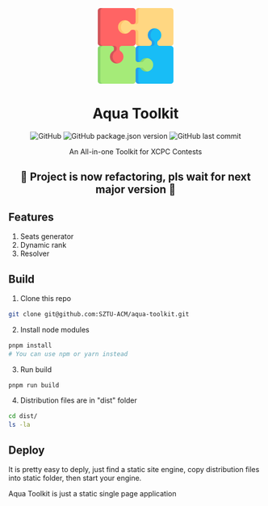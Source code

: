 <p align="center"><img width="150" height="150" src="./public/logo.svg"></p>

<h1 align="center">Aqua Toolkit</h1>

<p align="center"><img alt="GitHub" src="https://img.shields.io/github/license/SZTU-ACM/aqua-toolkit"> <img alt="GitHub package.json version" src="https://img.shields.io/github/package-json/v/SZTU-ACM/aqua-toolkit"> <img alt="GitHub last commit" src="https://img.shields.io/github/last-commit/SZTU-ACM/aqua-toolkit"></p>

<p align="center">An All-in-one Toolkit for XCPC Contests</p>

<h2 align="center">🚧 Project is now refactoring, pls wait for next major version 🚧</h2>

## Features

1. Seats generator
2. Dynamic rank
3. Resolver

## Build

1. Clone this repo
```bash
git clone git@github.com:SZTU-ACM/aqua-toolkit.git
```

2. Install node modules
```bash
pnpm install
# You can use npm or yarn instead
```

3. Run build
```bash
pnpm run build
```

4. Distribution files are in "dist" folder
```bash
cd dist/
ls -la
```

## Deploy

It is pretty easy to deply, just find a static site engine, copy distribution files into static folder, then start your engine.

Aqua Toolkit is just a static single page application